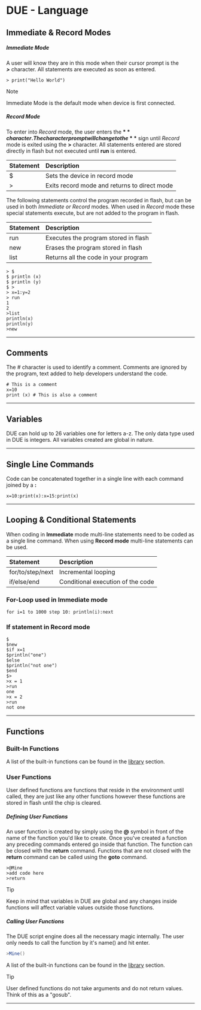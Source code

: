 # DUE - Language

## Immediate & Record Modes

##### Immediate Mode
A user will know they are in this mode when their cursor prompt is the  
**_>_** character. All statements are executed as soon as entered.

```basic 
> print("Hello World")
```

> [!NOTE]
Immediate Mode is the default mode when device is first connected.

##### Record Mode
To enter into *Record* mode, the user enters the **$** character.
The character prompt will change to the **$** sign until *Record* mode is exited using the **>** character. All statements entered are stored directly in flash but not executed until **run** is entered. 

|Statement              |Description                                                            |
|:----------------------|:----------------------------------------------------------------------|
|$                      |Sets the device in record mode                                      |
|>                      |Exits record mode and returns to direct mode                                    |

The following statements control the program recorded in flash, but can be used in both *Immediate or Record* modes. When used in *Record* mode these special statements execute, but are not added to the program in flash. 

|Statement              |Description                                                            |
|:----------------------|:----------------------------------------------------------------------|
|run                    |Executes the program stored in flash                                     |
|new                    |Erases the program stored in flash                                    |
|list                   |Returns all the code in your program                                     |


```basic 
> $
$ println (x)
$ println (y)
$ >
> x=1:y=2
> run
1
2
>list
println(x)
println(y)
>new
```
---

## Comments
The # character is used to identify a comment. Comments are ignored by the program, text added to help developers understand the code.

```basic
# This is a comment
x=10
print (x) # This is also a comment 
```
---

## Variables
DUE can hold up to 26 variables one for letters a-z. The only data type used in DUE is integers. All variables created are global in nature. 

---

## Single Line Commands
Code can be concatenated together in a single line with each command joined by a **:**

```basic 
x=10:print(x):x=15:print(x)
```
---

## Looping & Conditional Statements

When coding in **Immediate** mode multi-line statements need to be coded as a single line command. When using **Record mode** multi-line statements can be used. 

|Statement              |Description                                                            |
|:----------------------|:----------------------------------------------------------------------|
|for/to/step/next       |Incremental looping                                                 |
|if/else/end            |Conditional execution of the code                                      |


### For-Loop used in Immediate mode

```basic 
for i=1 to 1000 step 10: println(i):next
```

### If statement in Record mode

```basic 
$
$new
$if x=1
$println("one")
$else 
$println("not one")
$end
$>
>x = 1
>run
one
>x = 2
>run
not one
```


---

## Functions

### Built-In Functions

A list of the built-in functions can be found in the [library](library.md) section. 

### User Functions

User defined functions are functions that reside in the environment until called, they are just like any other functions however these functions are stored in flash until the chip is cleared.

##### Defining User Functions

An user function is created by simply using the **@** symbol in front of the name of the function you'd like to create. Once you've created a function any preceding commands entered go inside that function. The function can be closed with the **return** command. Functions that are not closed with the **return** command can be called using the **goto** command. 

```basic
>@Mine
>add code here
>return 
```

> [!TIP]
> Keep in mind that variables in DUE are global and any changes inside functions will affect variable values outside those functions.

##### Calling User Functions

The DUE script engine does all the necessary magic internally. The user only needs to call the function by it's name() and hit enter.

```cs
>Mine()
```

A list of the built-in functions can be found in the [library](library.md) section. 

> [!TIP]
User defined functions do not take arguments and do not return values. Think of this as a "gosub".

---

